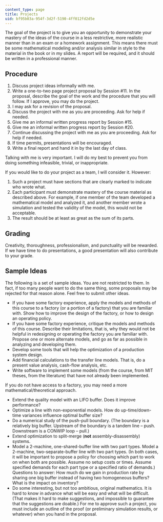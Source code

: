 ```yaml
---
content_type: page
title: Projects
uid: bf95b03a-954f-3d2f-5190-4ff012fd2d5e
---
```


The goal of the project is to give you an opportunity to demonstrate your mastery of the ideas of the course in a less restrictive, more realistic manner than in an exam or a homework assignment. This means there must be some mathematical modeling and/or analysis similar in style to the material in the book or in my slides. A report will be required, and it should be written in a professional manner.

Procedure
---------

1.  Discuss project ideas informally with me.
2.  Write a one-to-two page project proposal by Session #11. In the proposal, describe the goal of the work and the procedure that you will follow. If I approve, you may do the project.
3.  I may ask for a revision of the proposal.
4.  Discuss the project with me as you are proceeding. Ask for help if needed.
5.  Give me an informal written progress report by Session #15.
6.  Give me an informal written progress report by Session #20.
7.  Continue discussing the project with me as you are proceeding. Ask for help if needed.
8.  If time permits, presentations will be encouraged.
9.  Write a final report and hand it in by the last day of class.

Talking with me is very important. I will do my best to prevent you from doing something infeasible, trivial, or inappropriate.

If you would like to do your project as a team, I will consider it. However:

1.  Such a project must have sections that are clearly marked to indicate who wrote what.
2.  Each participant must demonstrate mastery of the course material as described above. For example, if one member of the team developed a mathematical model and analyzed it, and another member wrote a simulation and tested the validity of the model, this would not be acceptable.
3.  The result should be at least as great as the sum of its parts.

Grading
-------

Creativity, thoroughness, professionalism, and punctuality will be rewarded. If we have time to do presentations, a good presentation will also contribute to your grade.

Sample Ideas
------------

The following is a set of sample ideas. You are not restricted to them. In fact, if too many people want to do the same thing, some proposals may be rejected for that reason alone. Feel free to submit other ideas.

*   If you have some factory experience, apply the models and methods of this course to a factory (or a portion of a factory) that you are familiar with. Show how to improve the design of the factory, or how to design an operating policy.
*   If you have some factory experience, critique the models and methods of this course. Describe their limitations, that is, why they would not be helpful in redesigning or operating the factory you are familiar with. Propose one or more alternate models, and go as far as possible in analyzing and developing them.
*   Develop some tools that will help the optimization of a production system design.
*   Add financial calculations to the transfer line models. That is, do a present value analysis, cash-flow analysis, etc.
*   Write software to implement some models (from the course, from MIT theses, from the literature) that have not already been implemented.

If you do not have access to a factory, you may need a more mathematical/theoretical approach.

*   Extend the quality model with an LIFO buffer. Does it improve performance?
*   Optimize a line with non-exponential models. How do up-time/down-time variances influence optimal buffer size?
*   Do a numerical study of the push-pull boundary. (The boundary is a relatively big buffer. Upstream of the boundary is a tandem line – push. Downstream is a CONWIP loop – pull.)
*   Extend optimization to split-merge (**not** assembly-disassembly) systems.
*   Model a 2-machine, one-shared-buffer line with two part types. Model a 2-machine, two-separate-buffer line with two part types. (In both cases, it will be important to propose a policy for choosing which part to work on when both are possible. Assume no setup costs or times. Assume specified demands for each part type or a specified ratio of demands.) Questions to answer: How much do we gain in production rate by sharing one big buffer instead of having two homogeneous buffers? What is the impact on inventory?
*   Do some interesting, but not too ambitious, original mathematics. It is hard to know in advance what will be easy and what will be difficult. (That makes it hard to make suggestions, and impossible to guarantee that the suggestions are doable.) For me to approve such a project, you must include an outline of the proof (or preliminary simulation results, or whatever) when you hand in the proposal.